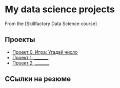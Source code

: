 # My data science projects
From the [Skillfactory Data Science course]

## Проекты

* [Проект 0. Игра: Угадай число](https://github.com/ZlatanSU87/test_2024/tree/main/project_0)
* [Проект 1. _______](__________)
* [Проект 2. _______](__________)

## ССылки на резюме
